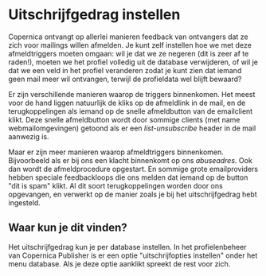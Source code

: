 # Uitschrijfgedrag instellen

Copernica ontvangt op allerlei manieren feedback van ontvangers dat ze zich
voor mailings willen afmelden. Je kunt zelf instellen hoe we met deze
afmeldtriggers moeten omgaan: wil je dat we ze negeren (dit is zeer af te 
raden!), moeten we het profiel volledig uit de database verwijderen, of wil
je dat we een veld in het profiel veranderen zodat je kunt zien dat iemand 
geen mail meer wil ontvangen, terwijl de profieldata wel blijft bewaard?

Er zijn verschillende manieren waarop de triggers binnenkomen. Het meest voor
de hand liggen natuurlijk de kliks op de afmeldlink in de mail, en de
terugkoppelingen als iemand op de snelle afmeldbutton van de emailclient 
klikt. Deze snelle afmeldbutton wordt door sommige clients (met name 
webmailomgevingen) getoond als er een *list-unsubscribe* header in de mail
aanwezig is.

Maar er zijn meer manieren waarop afmeldtriggers binnenkomen. Bijvoorbeeld
als er bij ons een klacht binnenkomt op ons *abuseadres*. Ook dan wordt de 
afmeldprocedure opgestart. En sommige grote emailproviders hebben speciale 
feedbackloops die ons melden dat iemand op de button "dit is spam" klikt. Al
dit soort terugkoppelingen worden door ons opgevangen, en verwerkt op de 
manier zoals je bij het uitschrijfgedrag hebt ingesteld.


## Waar kun je dit vinden?

Het uitschrijfgedrag kun je per database instellen. In het profielenbeheer
van Copernica Publisher is er een optie "uitschrijfopties instellen" onder 
het menu database. Als je deze optie aanklikt spreekt de rest voor zich.


